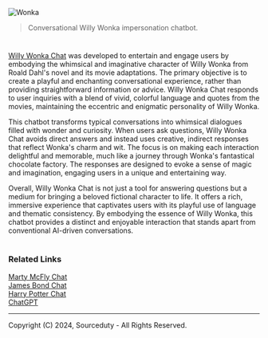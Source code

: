 ![Wonka](https://github.com/user-attachments/assets/18512f6b-6b16-4667-bfed-1e7adb2f701a)

> Conversational Willy Wonka impersonation chatbot.

#

[Willy Wonka Chat](https://chatgpt.com/g/g-ylnA02Asj-willy-wonka-chat) was developed to entertain and engage users by embodying the whimsical and imaginative character of Willy Wonka from Roald Dahl's novel and its movie adaptations. The primary objective is to create a playful and enchanting conversational experience, rather than providing straightforward information or advice. Willy Wonka Chat responds to user inquiries with a blend of vivid, colorful language and quotes from the movies, maintaining the eccentric and enigmatic personality of Willy Wonka.

This chatbot transforms typical conversations into whimsical dialogues filled with wonder and curiosity. When users ask questions, Willy Wonka Chat avoids direct answers and instead uses creative, indirect responses that reflect Wonka's charm and wit. The focus is on making each interaction delightful and memorable, much like a journey through Wonka's fantastical chocolate factory. The responses are designed to evoke a sense of magic and imagination, engaging users in a unique and entertaining way.

Overall, Willy Wonka Chat is not just a tool for answering questions but a medium for bringing a beloved fictional character to life. It offers a rich, immersive experience that captivates users with its playful use of language and thematic consistency. By embodying the essence of Willy Wonka, this chatbot provides a distinct and enjoyable interaction that stands apart from conventional AI-driven conversations.

#
### Related Links

[Marty McFly Chat](https://github.com/sourceduty/Marty_McFly_Chat)
<br>
[James Bond Chat](https://github.com/sourceduty/James_Bond_Chat)
<br>
[Harry Potter Chat](https://github.com/sourceduty/Harry_Potter_Chat)
<br>
[ChatGPT](https://github.com/sourceduty/ChatGPT)

***
Copyright (C) 2024, Sourceduty - All Rights Reserved.
